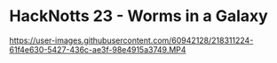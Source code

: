 # HackNotts 23 - Worms in a Galaxy

https://user-images.githubusercontent.com/60942128/218311224-61f4e630-5427-436c-ae3f-98e4915a3749.MP4

